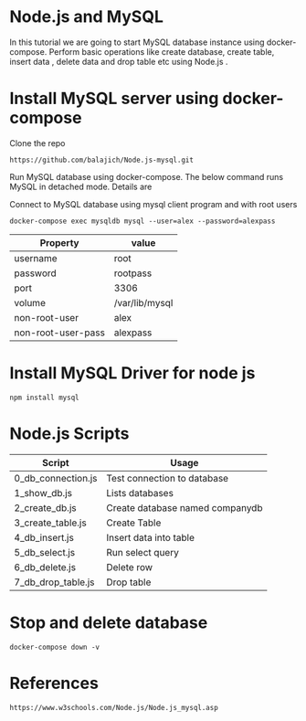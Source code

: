 # Node.js and MySQL
In this tutorial we are going to start MySQL database instance using docker-compose. Perform basic operations like create database, create table, insert data , delete data and drop table etc using Node.js .
# Install MySQL server using docker-compose
Clone the repo

    https://github.com/balajich/Node.js-mysql.git
Run MySQL database using docker-compose. The below command runs MySQL in detached mode. Details are

Connect to MySQL database using mysql client program and with root users

    docker-compose exec mysqldb mysql --user=alex --password=alexpass

Property|value
---|---
username|root
password|rootpass
port|3306
volume|/var/lib/mysql
non-root-user| alex
non-root-user-pass| alexpass

# Install MySQL Driver for node js
    npm install mysql
# Node.js Scripts 

Script| Usage 
---|---
0_db_connection.js| Test connection to database
1_show_db.js| Lists databases
2_create_db.js| Create database named companydb
3_create_table.js| Create Table
4_db_insert.js | Insert data into table
5_db_select.js | Run select query
6_db_delete.js | Delete row
7_db_drop_table.js | Drop table
# Stop and delete database
    docker-compose down -v
# References
    https://www.w3schools.com/Node.js/Node.js_mysql.asp